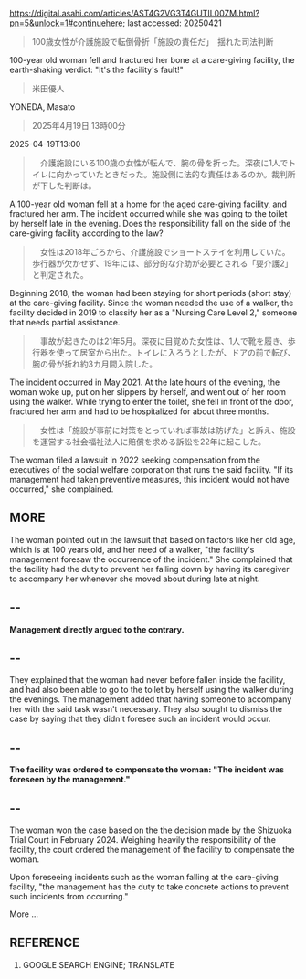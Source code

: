 https://digital.asahi.com/articles/AST4G2VG3T4GUTIL00ZM.html?pn=5&unlock=1#continuehere; last accessed: 20250421

> 100歳女性が介護施設で転倒骨折「施設の責任だ」　揺れた司法判断

100-year old woman fell and fractured her bone at a care-giving facility, the earth-shaking verdict: "It's the facility's fault!"

> 米田優人

YONEDA, Masato

> 2025年4月19日 13時00分

2025-04-19T13:00

> 　介護施設にいる100歳の女性が転んで、腕の骨を折った。深夜に1人でトイレに向かっていたときだった。施設側に法的な責任はあるのか。裁判所が下した判断は。

A 100-year old woman fell at a home for the aged care-giving facility, and fractured her arm. The incident occurred while she was going to the toilet by herself late in the evening. Does the responsibility fall on the side of the care-giving facility according to the law?

> 　女性は2018年ごろから、介護施設でショートステイを利用していた。歩行器が欠かせず、19年には、部分的な介助が必要とされる「要介護2」と判定された。

Beginning 2018, the woman had been staying for short periods (short stay) at the care-giving facility. Since the woman needed the use of a walker, the facility decided in 2019 to classify her as a "Nursing Care Level 2," someone that needs partial assistance.

> 　事故が起きたのは21年5月。深夜に目覚めた女性は、1人で靴を履き、歩行器を使って居室から出た。トイレに入ろうとしたが、ドアの前で転び、腕の骨が折れ約3カ月間入院した。

The incident occurred in May 2021. At the late hours of the evening, the woman woke up, put on her slippers by herself, and went out of her room using the walker. While trying to enter the toilet, she fell in front of the door, fractured her arm and had to be hospitalized for about three months.

> 　女性は「施設が事前に対策をとっていれば事故は防げた」と訴え、施設を運営する社会福祉法人に賠償を求める訴訟を22年に起こした。

The woman filed a lawsuit in 2022 seeking compensation from the executives of the social welfare corporation that runs the said facility. "If its management had taken preventive measures, this incident would not have occurred," she complained. 

## MORE

The woman pointed out in the lawsuit that based on factors like her old age, which is at 100 years old, and her need of a walker, "the facility's management foresaw the occurrence of the incident." She complained that the facility had the duty to prevent her falling down by having its caregiver to accompany her whenever she moved about during late at night. 

## --

<b>Management directly argued to the contrary.</b>

## --

They explained that the woman had never before fallen inside the facility, and had also been able to go to the toilet by herself using the walker during the evenings. The management added that having someone to accompany her with the said task wasn't necessary. They also sought to dismiss the case by saying that they didn't foresee such an incident would occur.

## --

<b>The facility was ordered to compensate the woman: "The incident was foreseen by the management."</b>

## --

The woman won the case based on the the decision made by the Shizuoka Trial Court in February 2024. Weighing heavily the responsibility of the facility, the court ordered the management of the facility to compensate the woman. 

Upon foreseeing incidents such as the woman falling at the care-giving facility, "the management has the duty to take concrete actions to prevent such incidents from occurring."

More ...

## REFERENCE

1) GOOGLE SEARCH ENGINE; TRANSLATE
